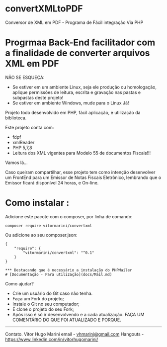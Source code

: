 # convertXMLtoPDF
Conversor de XML em PDF - Programa de Fácil integração Via PHP


# Progrmaa Back-End facilitador com a finalidade de converter arquivos XML em PDF


NÃO SE ESQUEÇA:
 - Se estiver em um ambiente Linux, seja ele produção ou homologação, aplique permissões de leitura, escrita e gravação nas pastas e subpastas deste projeto!
 - Se estiver em ambiente Windows, mude para o Linux Já!


Projeto todo desenvolvido em PHP, fácil aplicação, e utilização da biblioteca.

Este projeto conta com:
 - fdpf
 - xmlReader
 - PHP 5,7,8
 - Leitura dos XML vigentes para Modelo 55 de documentos Fiscais!!!


Vamos lá...

Caso queiram compartilhar, esse projeto tem como intenção desenvolver um FrontEnd para um Emissor de Notas Fiscais Eletrônico, lembrando que o Emissor ficará disponível 24 horas, e On-line.

# Como instalar :

Adicione este pacote com o composer, por linha de comando:
```
composer require vitormarini/convertxml
```

Ou adicione ao seu composer.json:
```
{
    "require": {
    	"vitormarini/convertxml": "^0.1"
    }
}

*** Destacando que é necessário a instalação do PHPMailer
# [Documentação - Para utilização](docs/Mail.md)
```


Como ajudar?
 - Crie um usuário do Git caso não tenha.
 - Faça um Fork do projeto;
 - Instale o Git no seu computador;
 - E clone o projeto do seu Fork;
 - Após isso é só ir desenvolvendo e a cada atualização. FAÇA UM COMENTÁRIO DO QUE FOI ATUALIZADO E PORQUE.
 
 
 
 
 
 --------------------------------------------------------------
 Contato.
 Vitor Hugo Marini
 email - vhmarini@gmail.com
 Hangouts - https://www.linkedin.com/in/vitorhugomarini/

